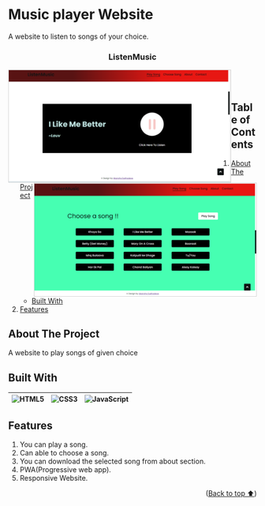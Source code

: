 # Music player Website
A website to listen to songs of your choice.
<a name="readme-top"></a>

<div align="center">
  <h3>ListenMusic</h3>
</div>
<img align="left" width="450px" src="https://github.com/akansha-sukhadeve/ListenMusic_Website/blob/master/screenshots/screenshot1.png"  alt =" " style="border: solid 1px #d4d4d4" /> <img align="right" width="450px" src="https://github.com/akansha-sukhadeve/ListenMusic_Website/blob/master/screenshots/screenshot2.png"  alt =" " style="border: solid 1px #d4d4d4" />
  

  <br>
  <br>
<!-- TABLE OF CONTENTS -->

  <summary><h2>Table of Contents</h2></summary> 
  <ol>
    <li>
      <a href="#about-the-project">About The Project</a>
      <ul>
        <li><a href="#built-with">Built With</a></li>
      </ul>
    </li>
    <li><a href="#features">Features</a></li>
    </ol>
    



## About The Project
A website to play songs of given choice

## Built With
| ![HTML5][html] | ![CSS3][css] | ![JavaScript][javascript] |
| --- | --- | --- |

## Features
1. You can play a song.
2. Can able to choose a song.
3. You can download the selected song from about section.
4. PWA(Progressive web app).
5. Responsive Website.

<!-- MARKDOWN LINKS & IMAGES -->
[html]: https://img.shields.io/badge/html-e34c26?style=for-the-badge&logo=html&logoColor=white
[css]: https://img.shields.io/badge/css-264de4?style=for-the-badge&logo=css&logoColor=white
[javascript]: https://img.shields.io/badge/js-f7df1e?style=for-the-badge&logo=js&logoColor=4FC08D

<p align="right">(<a href="#readme-top">Back to top ⬆️</a>)</p>



